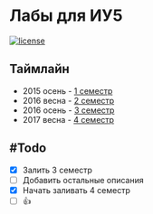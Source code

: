 # Лабы для ИУ5

[![license](https://img.shields.io/github/license/mashape/apistatus.svg)]()

## Таймлайн
* 2015 осень - [1 семестр](https://github.com/bestK1ngArthur/IU5/tree/master/1%20семестр/)
* 2016 весна - [2 семестр](https://github.com/bestK1ngArthur/IU5/tree/master/2%20семестр/)
* 2016 осень - [3 семестр](https://github.com/bestK1ngArthur/IU5/tree/master/3%20семестр/)
* 2017 весна - [4 семестр](https://github.com/bestK1ngArthur/IU5/tree/master/4%20семестр/)

## #Todo
- [x] Залить 3 семестр
- [ ] Добавить остальные описания
- [x] Начать заливать 4 семестр
- [ ] :+1:
